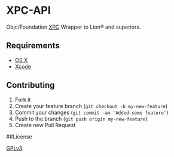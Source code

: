 # XPC-API

Objc/Foundation [XPC](http://developer.apple.com/library/mac/#documentation/MacOSX/Conceptual/BPSystemStartup/Chapters/CreatingXPCServices.html) Wrapper to Lion® and superiors.

## Requirements

- [OS X](http://www.apple.com/osx/)
- [Xcode](https://developer.apple.com/xcode/)

## Contributing

1. Fork it
2. Create your feature branch (`git checkout -b my-new-feature`)
3. Commit your changes (`git commit -am 'Added some feature'`)
4. Push to the branch (`git push origin my-new-feature`)
5. Create new Pull Request

##License

[GPLv3](XPC-API/raw/master/LICENSE)